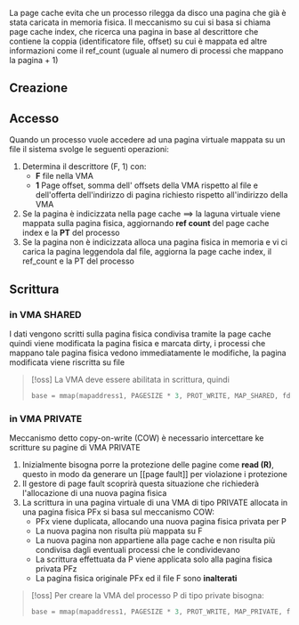 La page cache evita che un processo rilegga da disco una pagina che già è stata caricata in memoria fisica.
Il meccanismo su cui si basa si chiama page cache index, che ricerca una pagina in base al descrittore che contiene la coppia (identificatore file, offset) su cui è mappata ed altre informazioni come il ref_count (uguale al numero di processi che mappano la pagina + 1)

## Creazione

## Accesso
Quando un processo vuole accedere ad una pagina virtuale mappata su un file il sistema svolge le seguenti operazioni:

1. Determina il descrittore (F, 1) con:
	- **F** file nella VMA
	- **1** Page offset, somma dell' offsets della VMA rispetto al file e dell'offerta dell'indirizzo di pagina richiesto rispetto all'indirizzo della VMA 
2. Se la pagina è indicizzata nella page cache $\implies$ la laguna virtuale viene mappata sulla pagina fisica, aggiornando **ref count** del page cache index e la **PT** del processo
3. Se la pagina non è indicizzata alloca una pagina fisica in memoria e vi ci carica la pagina leggendola dal file, aggiorna la page cache index, il ref_count e la PT del processo


## Scrittura 

### in VMA SHARED

I dati vengono scritti sulla pagina fisica condivisa tramite la page cache quindi viene modificata la pagina fisica e marcata dirty, i processi che mappano tale pagina fisica vedono immediatamente le modifiche, la pagina modificata viene riscritta su file


>[!oss]
>La VMA deve essere abilitata in scrittura, quindi
>```c
>base = mmap(mapaddress1, PAGESIZE * 3, PROT_WRITE, MAP_SHARED, fd, PAGESIZE) //PROT_WRITE al posto di PROT_READ
>```


### in VMA PRIVATE
Meccanismo detto copy-on-write (COW) è necessario intercettare ke scritture su pagine di VMA PRIVATE
1. Inizialmente bisogna porre la protezione delle pagine come **read (R)**, questo in modo da generare un [[page fault]] per violazione i protezione
2. Il gestore di page fault scoprirà questa situazione che richiederà l'allocazione di una nuova pagina fisica
3. La scrittura in una pagina virtuale di una VMA di tipo PRIVATE allocata in una pagina fisica PFx si basa sul meccanismo COW:
	- PFx viene duplicata, allocando una nuova pagina fisica privata per P
	- La nuova pagina non risulta più mappata su F
	- La nuova pagina non appartiene alla page cache e non risulta più condivisa dagli eventuali processi che le condividevano
	- La scrittura effettuata da P viene applicata solo alla pagina fisica privata PFz
	- La pagina fisica originale PFx ed il file F sono **inalterati**

>[!oss]
>Per creare la VMA del processo P di tipo private bisogna:
>```c
>base = mmap(mapaddress1, PAGESIZE * 3, PROT_WRITE, MAP_PRIVATE, fd, PAGESIZE); //PROT_WRITE, MAP_PRIVATE
>```